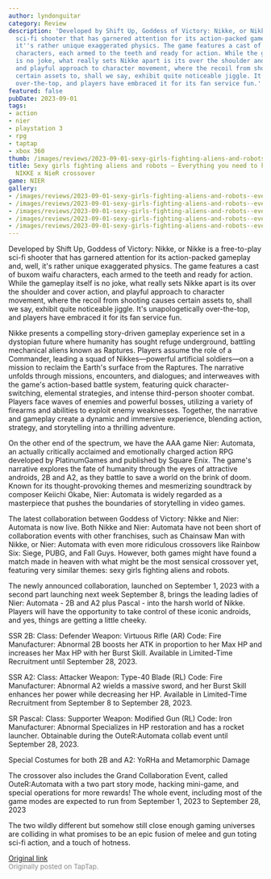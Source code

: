 ```yaml
---
author: lyndonguitar
category: Review
description: 'Developed by Shift Up, Goddess of Victory: Nikke, or Nikke is a free-to-play
  sci-fi shooter that has garnered attention for its action-packed gameplay and, well,
  it''s rather unique exaggerated physics. The game features a cast of buxom waifu
  characters, each armed to the teeth and ready for action. While the gameplay itself
  is no joke, what really sets Nikke apart is its over the shoulder and cover action,
  and playful approach to character movement, where the recoil from shooting causes
  certain assets to, shall we say, exhibit quite noticeable jiggle. It''s unapologetically
  over-the-top, and players have embraced it for its fan service fun.'
featured: false
pubDate: 2023-09-01
tags:
- action
- nier
- playstation 3
- rpg
- taptap
- xbox 360
thumb: /images/reviews/2023-09-01-sexy-girls-fighting-aliens-and-robots--everything-you-need-to-know-about-the-nikke-x-nier-0.avif
title: Sexy girls fighting aliens and robots — Everything you need to know about the
  NIKKE x NieR crossover
game: NIER
gallery:
- /images/reviews/2023-09-01-sexy-girls-fighting-aliens-and-robots--everything-you-need-to-know-about-the-nikke-x-nier-0.avif
- /images/reviews/2023-09-01-sexy-girls-fighting-aliens-and-robots--everything-you-need-to-know-about-the-nikke-x-nier-1.avif
- /images/reviews/2023-09-01-sexy-girls-fighting-aliens-and-robots--everything-you-need-to-know-about-the-nikke-x-nier-2.avif
- /images/reviews/2023-09-01-sexy-girls-fighting-aliens-and-robots--everything-you-need-to-know-about-the-nikke-x-nier-3.avif
- /images/reviews/2023-09-01-sexy-girls-fighting-aliens-and-robots--everything-you-need-to-know-about-the-nikke-x-nier-4.avif
---
```

Developed by Shift Up, Goddess of Victory: Nikke, or Nikke is a free-to-play sci-fi shooter that has garnered attention for its action-packed gameplay and, well, it's rather unique exaggerated physics. The game features a cast of buxom waifu characters, each armed to the teeth and ready for action. While the gameplay itself is no joke, what really sets Nikke apart is its over the shoulder and cover action, and playful approach to character movement, where the recoil from shooting causes certain assets to, shall we say, exhibit quite noticeable jiggle. It's unapologetically over-the-top, and players have embraced it for its fan service fun.

Nikke presents a compelling story-driven gameplay experience set in a dystopian future where humanity has sought refuge underground, battling mechanical aliens known as Raptures. Players assume the role of a Commander, leading a squad of Nikkes—powerful artificial soldiers—on a mission to reclaim the Earth's surface from the Raptures. The narrative unfolds through missions, encounters, and dialogues; and interweaves with the game's action-based battle system, featuring quick character-switching, elemental strategies, and intense third-person shooter combat. Players face waves of enemies and powerful bosses, utilizing a variety of firearms and abilities to exploit enemy weaknesses. Together, the narrative and gameplay create a dynamic and immersive experience, blending action, strategy, and storytelling into a thrilling adventure.

On the other end of the spectrum, we have the AAA game Nier: Automata, an actually critically acclaimed and emotionally charged action RPG developed by PlatinumGames and published by Square Enix. The game's narrative explores the fate of humanity through the eyes of attractive androids, 2B and A2, as they battle to save a world on the brink of doom. Known for its thought-provoking themes and mesmerizing soundtrack by composer Keiichi Okabe, Nier: Automata is widely regarded as a masterpiece that pushes the boundaries of storytelling in video games.

The latest collaboration between Goddess of Victory: Nikke and Nier: Automata is now live. Both Nikke and Nier: Automata have not been short of collaboration events with other franchises, such as Chainsaw Man with Nikke, or Nier: Automata with even more ridiculous crossovers like Rainbow Six: Siege, PUBG, and Fall Guys. However, both games might have found a match made in heaven with what might be the most sensical crossover yet, featuring very similar themes: sexy girls fighting aliens and robots.

The newly announced collaboration, launched on September 1, 2023 with a second part launching next week September 8, brings the leading ladies of Nier: Automata - 2B and A2 plus Pascal - into the harsh world of Nikke. Players will have the opportunity to take control of these iconic androids, and yes, things are getting a little cheeky.

SSR 2B:
Class: Defender
Weapon: Virtuous Rifle (AR)
Code: Fire
Manufacturer: Abnormal
2B boosts her ATK in proportion to her Max HP and increases her Max HP with her Burst Skill.
Available in Limited-Time Recruitment until September 28, 2023.

SSR A2:
Class: Attacker
Weapon: Type-40 Blade (RL)
Code: Fire
Manufacturer: Abnormal
A2 wields a massive sword, and her Burst Skill enhances her power while decreasing her HP.
Available in Limited-Time Recruitment from September 8 to September 28, 2023.

SR Pascal:
Class: Supporter
Weapon: Modified Gun (RL)
Code: Iron
Manufacturer: Abnormal
Specializes in HP restoration and has a rocket launcher.
Obtainable during the OuteR:Automata collab event until September 28, 2023.

Special Costumes for both 2B and A2: YoRHa and Metamorphic Damage

The crossover also includes the Grand Collaboration Event, called OuteR:Automata with a two part story mode, hacking mini-game, and special operations for more rewards! The whole event, including most of the game modes are expected to run from September 1, 2023 to September 28, 2023

The two wildly different but somehow still close enough gaming universes are colliding in what promises to be an epic fusion of melee and gun toting sci-fi action, and a touch of hotness.

[Original link](https://www.taptap.io/post/6226882)<br><span style="font-size: 0.95em; color: #888;">Originally posted on TapTap.</span>